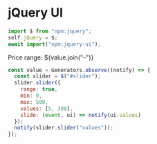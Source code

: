 # jQuery UI

<link rel="stylesheet" href="npm:jquery-ui/dist/themes/base/jquery-ui.css">

```js echo
import $ from "npm:jquery";
self.jQuery = $;
await import("npm:jquery-ui");
```

<p>
  <label for="amount">Price range:</label>
  ${value.join("–")}
</p>

<div style="max-width: 320px;" id="slider"></div>

```js
const value = Generators.observe((notify) => {
  const slider = $("#slider");
  slider.slider({
    range: true,
    min: 0,
    max: 500,
    values: [5, 300],
    slide: (event, ui) => notify(ui.values)
  });
  notify(slider.slider("values"));
});
```
